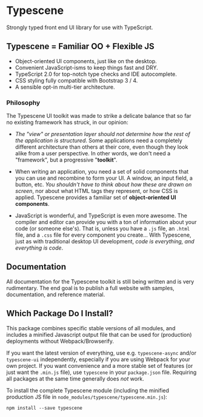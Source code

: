 # Typescene
Strongly typed front end UI library for use with TypeScript.

## Typescene = Familiar OO + Flexible JS
* Object-oriented UI components, just like on the desktop.
* Convenient JavaScript-isms to keep things fast and DRY.
* TypeScript 2.0 for top-notch type checks and IDE autocomplete.
* CSS styling fully compatible with Bootstrap 3 / 4.
* A sensible opt-in multi-tier architecture.

### Philosophy
The Typescene UI toolkit was made to strike a delicate balance that so far no existing framework has struck, in our opinion:

* *The "view" or presentation layer should not determine how the rest of the application is structured*. Some applications need a completely different architecture than others at their core, even though they look alike from a user perspective. In other words, we don't need a "framework", but a progressive "**toolkit**".

* When writing an application, you need a set of solid components that you can use and recombine to form your UI. A window, an input field, a button, etc. *You shouldn't have to think about how these are drawn on screen*, nor about what HTML tags they represent, or how CSS is applied. Typescene provides a familiar set of **object-oriented UI components**.

* JavaScript is wonderful, and TypeScript is even more awesome. The compiler and editor can provide you with a ton of information about your code (or someone else's). That is, unless you have a `.js` file, an `.html` file, and a `.css` file for every component you create... With Typescene, just as with traditional desktop UI development, *code is everything, and everything is code*.

## Documentation

All documentation for the Typescene toolkit is still being written and is very rudimentary. The end goal is to publish a full website with samples, documentation, and reference material.

## Which Package Do I Install?
This package combines specific stable versions of all modules, and includes a minified Javascript output file that can be used for (production) deployments without Webpack/Browserify.

If you want the latest version of everything, use e.g. `typescene-async` and/or `typescene-ui` independently, especially if you are using Webpack for your own project. If you want convenience and a more stable set of features (or just want the `.min.js` file), use `typescene` in your `package.json` file. Requiring all packages at the same time generally does *not* work.

To install the complete Typescene module (including the minified production JS file in `node_modules/typescene/typescene.min.js`):

```
npm install --save typescene
``` 
